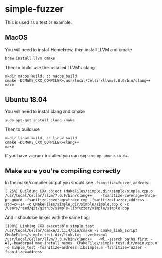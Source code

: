 # simple-fuzzer

This is used as a test or example.

## MacOS

You will need to install Homebrew, then install LLVM and cmake

```
brew install llvm cmake
```

Then to build, use the installed LLVM's clang

```
mkdir macos_build; cd macos_build
cmake -DCMAKE_CXX_COMPILER=/usr/local/Cellar/llvm/7.0.0/bin/clang++
make
```

## Ubuntu 18.04

You will need to install clang and cmake

```
sudo apt-get install clang cmake
```

Then to build use

```
mkdir linux_build; cd linux_build
cmake -DCMAKE_CXX_COMPILER=clang++
make
```

If you have `vagrant` installed you can `vagrant up ubuntu18.04`.

## Make sure you're compiling correctly

In the make/compiler output you should see `-fsanitize=fuzzer,address`:

```
[ 25%] Building CXX object CMakeFiles/simple.dir/simple/simple.cpp.o
/usr/local/Cellar/llvm/7.0.0/bin/clang++    -fsanitize-coverage=trace-pc-guard -fsanitize-coverage=trace-cmp -fsanitize=fuzzer,address -std=c++14 -o CMakeFiles/simple.dir/simple/simple.cpp.o -c /Users/reed/git/github/simple-libfuzzer/simple/simple.cpp
```

And it should be linked with the same flag:

```
[100%] Linking CXX executable simple_test
/usr/local/Cellar/cmake/3.11.4/bin/cmake -E cmake_link_script CMakeFiles/simple_test.dir/link.txt --verbose=1
/usr/local/Cellar/llvm/7.0.0/bin/clang++   -Wl,-search_paths_first -Wl,-headerpad_max_install_names  CMakeFiles/simple_test.dir/main.cpp.o  -o simple_test -fsanitize=address libsimple.a -fsanitize=fuzzer -fsanitize=address
```

